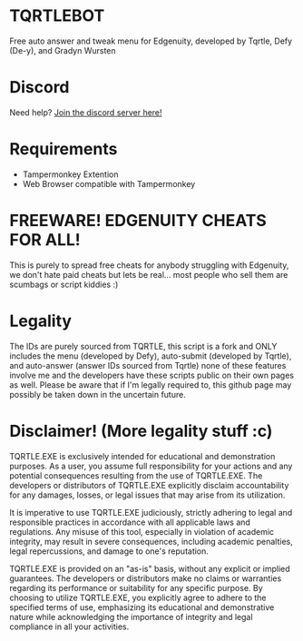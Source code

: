 # TQRTLEBOT
Free auto answer and tweak menu for Edgenuity, developed by Tqrtle, Defy (De-y), and Gradyn Wursten

# Discord
Need help? [Join the discord server here!](https://discord.gg/9WCJEcFDXt)

# Requirements
- Tampermonkey Extention
- Web Browser compatible with Tampermonkey

# FREEWARE! EDGENUITY CHEATS FOR ALL!
This is purely to spread free cheats for anybody struggling with Edgenuity, we don't hate paid cheats but lets be real... most people who sell them are scumbags or script kiddies :)

# Legality
The IDs are purely sourced from TQRTLE, this script is a fork and ONLY includes the menu (developed by Defy), auto-submit (developed by Tqrtle), and auto-answer (answer IDs sourced from Tqrtle) none of these features involve me and the developers have these scripts public on their own pages as well. Please be aware that if I'm legally required to, this github page may possibly be taken down in the uncertain future.

# Disclaimer! (More legality stuff :c)
TQRTLE.EXE is exclusively intended for educational and demonstration purposes. As a user, you assume full responsibility for your actions and any potential consequences resulting from the use of TQRTLE.EXE. The developers or distributors of TQRTLE.EXE explicitly disclaim accountability for any damages, losses, or legal issues that may arise from its utilization.

It is imperative to use TQRTLE.EXE judiciously, strictly adhering to legal and responsible practices in accordance with all applicable laws and regulations. Any misuse of this tool, especially in violation of academic integrity, may result in severe consequences, including academic penalties, legal repercussions, and damage to one's reputation.

TQRTLE.EXE is provided on an "as-is" basis, without any explicit or implied guarantees. The developers or distributors make no claims or warranties regarding its performance or suitability for any specific purpose. By choosing to utilize TQRTLE.EXE, you explicitly agree to adhere to the specified terms of use, emphasizing its educational and demonstrative nature while acknowledging the importance of integrity and legal compliance in all your activities.
